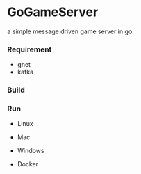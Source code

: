 # GoGameServer
a simple message driven game server in go.

### Requirement

* gnet
* kafka

### Build


### Run 

* Linux

* Mac

* Windows

* Docker





